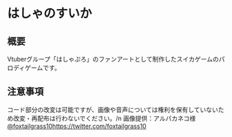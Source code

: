 # はしゃのすいか
## 概要
Vtuberグループ「はしゃぷろ」のファンアートとして制作したスイカゲームのパロディゲームです。
## 注意事項
コード部分の改変は可能ですが、画像や音声については権利を保有していないため改変・再配布は行わないでください。/n
画像提供：アルパカネコ様 [@foxtailgrass10](https://twitter.com/foxtailgrass10)https://twitter.com/foxtailgrass10
